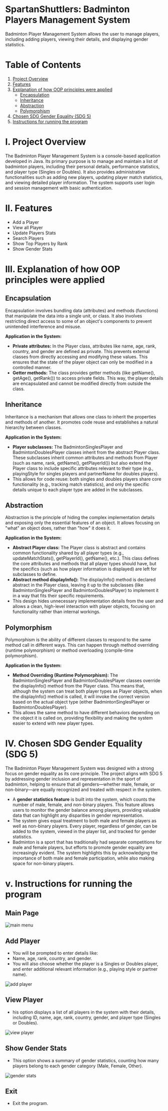 # SpartanShuttlers: Badminton Players Management System

Badminton Player Management System allows the user to manage players, including adding players, viewing their details, and displaying gender statistics. 

# Table of Contents

1. [Project Overview](#project-overview)
2. [Features](#project-overview)
3. [Explanation of how OOP principles were applied](#explanation-of-how-oop-principles-were-applied)
   - [Encapsulation](#encapsulation)
   - [Inheritance](#inheritance)
   - [Abstraction](#abstraction)
   - [Polymorphism](#polymorphism)
4. [Chosen SDG Gender Equality (SDG 5)](#chosen-sdg-gender-equality-(sdg-5))
5. [Instructions for running the program](#instructions-for-running-the-program)

# l. Project Overview
The Badminton Player Management System is a console-based application developed in Java. Its primary purpose is to manage and maintain a list of badminton players, including their personal details, performance statistics, and player type (Singles or Doubles). It also provides administrative functionalities such as adding new players, updating player match statistics, and viewing detailed player information. The system supports user login and session management with basic authentication.

# ll. Features
- Add a Player
- View all Player
- Update Players Stats
- Search Players
- Show Top Players by Rank
- Show Gender Stats

# lll. Explanation of how OOP principles were applied

## Encapsulation
Encapsulation involves bundling data (attributes) and methods (functions) that manipulate the data into a single unit, or class. It also involves restricting direct access to some of an object's components to prevent unintended interference and misuse.

**Application in the System:**

- **Private attributes:** In the Player class, attributes like name, age, rank, country, and gender are defined as private. This prevents external classes from directly accessing and modifying these values. This ensures that the state of the player object can only be modified in a controlled manner.
- **Getter methods:** The class provides getter methods (like getName(), getAge(), getRank()) to access private fields. This way, the player details are encapsulated and cannot be modified directly from outside the class.

## Inheritance
Inheritance is a mechanism that allows one class to inherit the properties and methods of another. It promotes code reuse and establishes a natural hierarchy between classes.

**Application in the System:**

- **Player subclasses:** The BadmintonSinglesPlayer and BadmintonDoublesPlayer classes inherit from the abstract Player class. These subclasses inherit common attributes and methods from Player (such as name, rank, getName(), getPlayerId()) but also extend the Player class to include specific attributes relevant to their type (e.g., playingStyle for singles players and partnerName for doubles players).
- This allows for code reuse: both singles and doubles players share core functionality (e.g., tracking match statistics), and only the specific details unique to each player type are added in the subclasses.

## Abstraction
Abstraction is the principle of hiding the complex implementation details and exposing only the essential features of an object. It allows focusing on "what" an object does, rather than "how" it does it.

**Application in the System:**

- **Abstract Player class:** The Player class is abstract and contains common functionality shared by all player types (e.g., updateMatchStats(), getPlayerId(), getName(), etc.). This class defines the core attributes and methods that all player types should have, but the specifics (such as how player information is displayed) are left for subclasses to define.
- **Abstract method displayInfo():** The displayInfo() method is declared abstract in the Player class, leaving it up to the subclasses (like BadmintonSinglesPlayer and BadmintonDoublesPlayer) to implement it in a way that fits their specific requirements.
- This design hides unnecessary implementation details from the user and allows a clean, high-level interaction with player objects, focusing on functionality rather than internal workings.

## Polymorphism
Polymorphism is the ability of different classes to respond to the same method call in different ways. This can happen through method overriding (runtime polymorphism) or method overloading (compile-time polymorphism).

**Application in the System:**

- **Method Overriding (Runtime Polymorphism):** The BadmintonSinglesPlayer and BadmintonDoublesPlayer classes override the displayInfo() method from the Player class. This means that, although the system can treat both player types as Player objects, when the displayInfo() method is called, it will invoke the correct version based on the actual object type (either BadmintonSinglesPlayer or BadmintonDoublesPlayer).
- This allows the same method to have different behaviors depending on the object it is called on, providing flexibility and making the system easier to extend with new player types.

# lV. Chosen SDG Gender Equality (SDG 5)
The Badminton Player Management System was designed with a strong focus on gender equality as its core principle. The project aligns with SDG 5 by addressing gender inclusion and representation in the sport of badminton, helping to ensure that all genders—whether male, female, or non-binary—are equally recognized and treated with respect in the system.

- A **gender statistics feature** is built into the system, which counts the number of male, female, and non-binary players. This feature allows users to monitor the gender balance among players, providing valuable data that can highlight any disparities in gender representation.
- The system gives equal treatment to both male and female players as well as non-binary players. Every player, regardless of gender, can be added to the system, viewed in the player list, and tracked for gender statistics.
- Badminton is a sport that has traditionally had separate competitions for male and female players, but efforts to promote gender equality are increasingly evident. The system highlights this by acknowledging the importance of both male and female participation, while also making space for non-binary players.

# v. Instructions for running the program
## Main Page

![main menu](https://github.com/user-attachments/assets/6410d6b7-9b4e-4927-8ab7-52ddbf9392f4)

## Add Player

- You will be prompted to enter details like:
- Name, age, rank, country, and gender.
- You will also choose whether the player is a Singles or Doubles player, and enter additional relevant information (e.g., playing style or partner name).

![add player](https://github.com/user-attachments/assets/7b7f868d-d065-462e-bef2-7406b8e8d238)

## View Player

- his option displays a list of all players in the system with their details, including ID, name, age, rank, country, gender, and player type (Singles or Doubles).
  
![view player](https://github.com/user-attachments/assets/fbafa715-49dc-46c7-95f3-e03b8245dbc7)

## Show Gender Stats

- This option shows a summary of gender statistics, counting how many players belong to each gender category (Male, Female, Other).

![gender stats](https://github.com/user-attachments/assets/8be21a14-227f-4c72-8680-afcc008dc217)

## Exit
- Exit the program.
